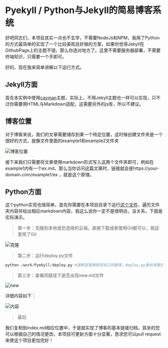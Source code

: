 # Pyekyll / Python与Jekyll的简易博客系统

好吧同志们，本项目其实一点也不玄学，不需要NodeJs和NPM，我用了Python的方式最简单的实现了一个比较美观且好做的方案，如果你觉得Jekyll在GithubPage上的主题不错，那么你选对地方了。这里不需要服务器部署，不需要终端知识，只需要一个手即可。

好的，现在我来简单讲解以下运行方式。

## Jekyll方面

首先本实例中使用[cayman](https://github.com/pages-themes/cayman)主题，实际上，不用Jekyll主题也一样可以实现，只不过你需要用HTML与Markdown适配，这需要另外的js库，所以不建议。

## 博客位置

对于博客来说，我们的文章需要储存到某一个特定位置，这时候创建文件夹是一个很好的方式，就像文件里面的example1和example2文件夹

![博客位置](https://i.gyazo.com/d1a338a1c3bec55acfd6208dd370b16d.png "博客位置")

接下来我们只需要将文章使用markdown形式写入这两个文件夹即可，例如在example1内有一个ex.md，那么当你访问这篇文章时，链接就会是https://your-domain.com/example1/ex ，就是这个原理。

## Python方面

这个python实现也很简单，首先你需要在本项目目录下运行[这个文件](https://github.com/alltobebetter/Pyekyll/blob/master/deploy.py)，遍历文件夹内容并给出相应markdown内容，我这么说你一定不是很明白，没关系，下面是实际演示。

> 第一步：克隆到本地或您选择的云端，直接下载或者使用Git都可以，我这里用了Git

![克隆](https://i.gyazo.com/7c423ca95afbb7042606dcda9f34c7bc.png "克隆")

> 第二步：运行deploy.py文件

```python
python /work/Pyekyll/deploy.py #请把这里换成您自己的路径，deploy.py里也有路径设置
```

> 第三步：查看同路径下是否出现new.md文件

![new](https://i.gyazo.com/460ae6954180fb3048f9fabd26417fba.png "new")

详细内容如下：

![内容](https://i.gyazo.com/91f90441a13119765700ee9479db32c5.png "内容")

> 最后

我们复制到index.md相应位置中，于是就实现了博客的基本链接归档，其余的您可以根据自己的情况更改，本项目可更新方面十分显著，恳求您可以pull request来使这个项目更加完好！
